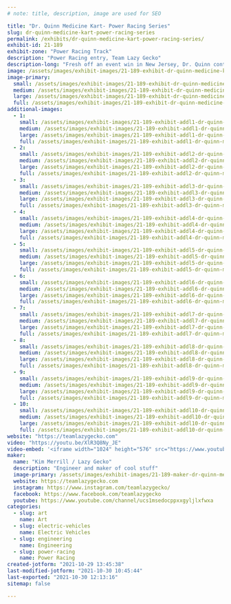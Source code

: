 ```yaml
---
# note: title, description, image are used for SEO

title: "Dr. Quinn Medicine Kart- Power Racing Series"
slug: dr-quinn-medicine-kart-power-racing-series
permalink: /exhibits/dr-quinn-medicine-kart-power-racing-series/
exhibit-id: 21-189
exhibit-zone: "Power Racing Track"
description: "Power Racing entry, Team Lazy Gecko"
description-long: "Fresh off an event win in New Jersey, Dr. Quinn continues her campaign for the season championship. In its second season of competing in the Power Racing Series, Dr. Quinn is a 48v electric pony. Member of Team Lazy Gecko."
image: /assets/images/exhibit-images/21-189-exhibit-dr-quinn-medicine-kart-power-racing-series-43-2019-07-28-12-41-01-2-6706-large.jpg
image-primary: 
  small: /assets/images/exhibit-images/21-189-exhibit-dr-quinn-medicine-kart-power-racing-series-43-2019-07-28-12-41-01-2-6706-small.jpg
  medium: /assets/images/exhibit-images/21-189-exhibit-dr-quinn-medicine-kart-power-racing-series-43-2019-07-28-12-41-01-2-6706-medium.jpg
  large: /assets/images/exhibit-images/21-189-exhibit-dr-quinn-medicine-kart-power-racing-series-43-2019-07-28-12-41-01-2-6706-large.jpg
  full: /assets/images/exhibit-images/21-189-exhibit-dr-quinn-medicine-kart-power-racing-series-43-2019-07-28-12-41-01-2-6706-full.jpg
additional-images: 
  - 1:
    small: /assets/images/exhibit-images/21-189-exhibit-addl1-dr-quinn-medicine-kart-power-racing-series-2019-07-27-16-11-24-small.jpg
    medium: /assets/images/exhibit-images/21-189-exhibit-addl1-dr-quinn-medicine-kart-power-racing-series-2019-07-27-16-11-24-medium.jpg
    large: /assets/images/exhibit-images/21-189-exhibit-addl1-dr-quinn-medicine-kart-power-racing-series-2019-07-27-16-11-24-large.jpg
    full: /assets/images/exhibit-images/21-189-exhibit-addl1-dr-quinn-medicine-kart-power-racing-series-2019-07-27-16-11-24-full.jpg
  - 2:
    small: /assets/images/exhibit-images/21-189-exhibit-addl2-dr-quinn-medicine-kart-power-racing-series-2019-12-04-19-58-40-small.jpg
    medium: /assets/images/exhibit-images/21-189-exhibit-addl2-dr-quinn-medicine-kart-power-racing-series-2019-12-04-19-58-40-medium.jpg
    large: /assets/images/exhibit-images/21-189-exhibit-addl2-dr-quinn-medicine-kart-power-racing-series-2019-12-04-19-58-40-large.jpg
    full: /assets/images/exhibit-images/21-189-exhibit-addl2-dr-quinn-medicine-kart-power-racing-series-2019-12-04-19-58-40-full.jpg
  - 3:
    small: /assets/images/exhibit-images/21-189-exhibit-addl3-dr-quinn-medicine-kart-power-racing-series-51628835892-87d6927086-o-small.jpg
    medium: /assets/images/exhibit-images/21-189-exhibit-addl3-dr-quinn-medicine-kart-power-racing-series-51628835892-87d6927086-o-medium.jpg
    large: /assets/images/exhibit-images/21-189-exhibit-addl3-dr-quinn-medicine-kart-power-racing-series-51628835892-87d6927086-o-large.jpg
    full: /assets/images/exhibit-images/21-189-exhibit-addl3-dr-quinn-medicine-kart-power-racing-series-51628835892-87d6927086-o-full.jpg
  - 4:
    small: /assets/images/exhibit-images/21-189-exhibit-addl4-dr-quinn-medicine-kart-power-racing-series-51629850933-24633b5c3c-o-small.jpg
    medium: /assets/images/exhibit-images/21-189-exhibit-addl4-dr-quinn-medicine-kart-power-racing-series-51629850933-24633b5c3c-o-medium.jpg
    large: /assets/images/exhibit-images/21-189-exhibit-addl4-dr-quinn-medicine-kart-power-racing-series-51629850933-24633b5c3c-o-large.jpg
    full: /assets/images/exhibit-images/21-189-exhibit-addl4-dr-quinn-medicine-kart-power-racing-series-51629850933-24633b5c3c-o-full.jpg
  - 5:
    small: /assets/images/exhibit-images/21-189-exhibit-addl5-dr-quinn-medicine-kart-power-racing-series-51629889026-44eb9b0f3e-o-small.jpg
    medium: /assets/images/exhibit-images/21-189-exhibit-addl5-dr-quinn-medicine-kart-power-racing-series-51629889026-44eb9b0f3e-o-medium.jpg
    large: /assets/images/exhibit-images/21-189-exhibit-addl5-dr-quinn-medicine-kart-power-racing-series-51629889026-44eb9b0f3e-o-large.jpg
    full: /assets/images/exhibit-images/21-189-exhibit-addl5-dr-quinn-medicine-kart-power-racing-series-51629889026-44eb9b0f3e-o-full.jpg
  - 6:
    small: /assets/images/exhibit-images/21-189-exhibit-addl6-dr-quinn-medicine-kart-power-racing-series-51630512134-4ce5d4af2f-o-small.jpg
    medium: /assets/images/exhibit-images/21-189-exhibit-addl6-dr-quinn-medicine-kart-power-racing-series-51630512134-4ce5d4af2f-o-medium.jpg
    large: /assets/images/exhibit-images/21-189-exhibit-addl6-dr-quinn-medicine-kart-power-racing-series-51630512134-4ce5d4af2f-o-large.jpg
    full: /assets/images/exhibit-images/21-189-exhibit-addl6-dr-quinn-medicine-kart-power-racing-series-51630512134-4ce5d4af2f-o-full.jpg
  - 7:
    small: /assets/images/exhibit-images/21-189-exhibit-addl7-dr-quinn-medicine-kart-power-racing-series-51630526644-f05c92bc2c-o-small.jpg
    medium: /assets/images/exhibit-images/21-189-exhibit-addl7-dr-quinn-medicine-kart-power-racing-series-51630526644-f05c92bc2c-o-medium.jpg
    large: /assets/images/exhibit-images/21-189-exhibit-addl7-dr-quinn-medicine-kart-power-racing-series-51630526644-f05c92bc2c-o-large.jpg
    full: /assets/images/exhibit-images/21-189-exhibit-addl7-dr-quinn-medicine-kart-power-racing-series-51630526644-f05c92bc2c-o-full.jpg
  - 8:
    small: /assets/images/exhibit-images/21-189-exhibit-addl8-dr-quinn-medicine-kart-power-racing-series-img-0523-small.JPG
    medium: /assets/images/exhibit-images/21-189-exhibit-addl8-dr-quinn-medicine-kart-power-racing-series-img-0523-medium.JPG
    large: /assets/images/exhibit-images/21-189-exhibit-addl8-dr-quinn-medicine-kart-power-racing-series-img-0523-large.JPG
    full: /assets/images/exhibit-images/21-189-exhibit-addl8-dr-quinn-medicine-kart-power-racing-series-img-0523-full.JPG
  - 9:
    small: /assets/images/exhibit-images/21-189-exhibit-addl9-dr-quinn-medicine-kart-power-racing-series-img-20210925-212618-978-small.jpg
    medium: /assets/images/exhibit-images/21-189-exhibit-addl9-dr-quinn-medicine-kart-power-racing-series-img-20210925-212618-978-medium.jpg
    large: /assets/images/exhibit-images/21-189-exhibit-addl9-dr-quinn-medicine-kart-power-racing-series-img-20210925-212618-978-large.jpg
    full: /assets/images/exhibit-images/21-189-exhibit-addl9-dr-quinn-medicine-kart-power-racing-series-img-20210925-212618-978-full.jpg
  - 10:
    small: /assets/images/exhibit-images/21-189-exhibit-addl10-dr-quinn-medicine-kart-power-racing-series-maker-faire-orlando-2019-power-racing-roberto-gonzalez-49087259433-o-small.jpg
    medium: /assets/images/exhibit-images/21-189-exhibit-addl10-dr-quinn-medicine-kart-power-racing-series-maker-faire-orlando-2019-power-racing-roberto-gonzalez-49087259433-o-medium.jpg
    large: /assets/images/exhibit-images/21-189-exhibit-addl10-dr-quinn-medicine-kart-power-racing-series-maker-faire-orlando-2019-power-racing-roberto-gonzalez-49087259433-o-large.jpg
    full: /assets/images/exhibit-images/21-189-exhibit-addl10-dr-quinn-medicine-kart-power-racing-series-maker-faire-orlando-2019-power-racing-roberto-gonzalez-49087259433-o-full.jpg
website: "https://teamlazygecko.com"
video: "https://youtu.be/XlR3Q8Ny_JE"
video-embed: '<iframe width="1024" height="576" src="https://www.youtube.com/embed/XlR3Q8Ny_JE?feature=oembed" frameborder="0" allow="accelerometer; autoplay; clipboard-write; encrypted-media; gyroscope; picture-in-picture" allowfullscreen></iframe>'
maker: 
  name: "Kim Merrill / Lazy Gecko"
  description: "Engineer and maker of cool stuff"
  image-primary: /assets/images/exhibit-images/21-189-maker-dr-quinn-medicine-kart-power-racing-series-2019-07-28-12-41-01-2-medium.jpg
  website: https://teamlazygecko.com
  instagram: https://www.instagram.com/teamlazygecko/
  facebook: https://www.facebook.com/teamlazygecko
  youtube: https://www.youtube.com/channel/ucs1msedocppxxgyljlxfwxa
categories: 
  - slug: art
    name: Art
  - slug: electric-vehicles
    name: Electric Vehicles
  - slug: engineering
    name: Engineering
  - slug: power-racing
    name: Power Racing
created-jotform: "2021-10-29 13:45:38"
last-modified-jotform: "2021-10-30 10:45:44"
last-exported: "2021-10-30 12:13:16"
sitemap: false

---
```

